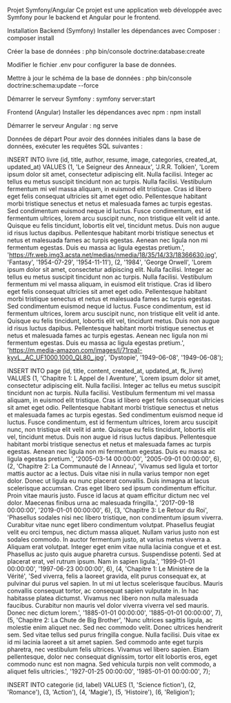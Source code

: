 Projet Symfony/Angular
Ce projet est une application web développée avec Symfony pour le backend et Angular pour le frontend.

Installation
Backend (Symfony)
Installer les dépendances avec Composer :
composer install

Créer la base de données :
php bin/console doctrine:database:create


Modifier le fichier .env pour configurer la base de données.

Mettre à jour le schéma de la base de données :
php bin/console doctrine:schema:update --force


Démarrer le serveur Symfony :
symfony server:start


Frontend (Angular)
Installer les dépendances avec npm :
npm install

Démarrer le serveur Angular :
ng serve

Données de départ
Pour avoir des données initiales dans la base de données, exécuter les requêtes SQL suivantes :

INSERT INTO livre (id, title, author, resume, image, categories, created_at, updated_at) VALUES 
(1, 'Le Seigneur des Anneaux', 'J.R.R. Tolkien', 'Lorem ipsum dolor sit amet, consectetur adipiscing elit. Nulla facilisi. Integer ac tellus eu metus suscipit tincidunt non ac turpis. Nulla facilisi. Vestibulum fermentum mi vel massa aliquam, in euismod elit tristique. Cras id libero eget felis consequat ultricies sit amet eget odio. Pellentesque habitant morbi tristique senectus et netus et malesuada fames ac turpis egestas. Sed condimentum euismod neque id luctus. Fusce condimentum, est id fermentum ultrices, lorem arcu suscipit nunc, non tristique elit velit id ante. Quisque eu felis tincidunt, lobortis elit vel, tincidunt metus. Duis non augue id risus luctus dapibus. Pellentesque habitant morbi tristique senectus et netus et malesuada fames ac turpis egestas. Aenean nec ligula non mi fermentum egestas. Duis eu massa ac ligula egestas pretium.', 'https://fr.web.img3.acsta.net/medias/nmedia/18/35/14/33/18366630.jpg', 'Fantasy', '1954-07-29', '1954-11-11'),
(2, '1984', 'George Orwell', 'Lorem ipsum dolor sit amet, consectetur adipiscing elit. Nulla facilisi. Integer ac tellus eu metus suscipit tincidunt non ac turpis. Nulla facilisi. Vestibulum fermentum mi vel massa aliquam, in euismod elit tristique. Cras id libero eget felis consequat ultricies sit amet eget odio. Pellentesque habitant morbi tristique senectus et netus et malesuada fames ac turpis egestas. Sed condimentum euismod neque id luctus. Fusce condimentum, est id fermentum ultrices, lorem arcu suscipit nunc, non tristique elit velit id ante. Quisque eu felis tincidunt, lobortis elit vel, tincidunt metus. Duis non augue id risus luctus dapibus. Pellentesque habitant morbi tristique senectus et netus et malesuada fames ac turpis egestas. Aenean nec ligula non mi fermentum egestas. Duis eu massa ac ligula egestas pretium.', 'https://m.media-amazon.com/images/I/71rpa1-kyvL._AC_UF1000,1000_QL80_.jpg', 'Dystopie', '1949-06-08', '1949-06-08');


INSERT INTO page (id, title, content, created_at, updated_at, fk_livre) VALUES 
(1, 'Chapitre 1: L Appel de l Aventure', 'Lorem ipsum dolor sit amet, consectetur adipiscing elit. Nulla facilisi. Integer ac tellus eu metus suscipit tincidunt non ac turpis. Nulla facilisi. Vestibulum fermentum mi vel massa aliquam, in euismod elit tristique. Cras id libero eget felis consequat ultricies sit amet eget odio. Pellentesque habitant morbi tristique senectus et netus et malesuada fames ac turpis egestas. Sed condimentum euismod neque id luctus. Fusce condimentum, est id fermentum ultrices, lorem arcu suscipit nunc, non tristique elit velit id ante. Quisque eu felis tincidunt, lobortis elit vel, tincidunt metus. Duis non augue id risus luctus dapibus. Pellentesque habitant morbi tristique senectus et netus et malesuada fames ac turpis egestas. Aenean nec ligula non mi fermentum egestas. Duis eu massa ac ligula egestas pretium.', '2005-03-14 00:00:00', '2005-09-01 00:00:00', 6),
(2, 'Chapitre 2: La Communauté de l Anneau', 'Vivamus sed ligula et tortor mattis auctor ac a lectus. Duis vitae nisi in nulla varius tempor non eget dolor. Donec ut ligula eu nunc placerat convallis. Duis inmagna at lacus scelerisque accumsan. Cras eget libero sed ipsum condimentum efficitur. Proin vitae mauris justo. Fusce id lacus at quam efficitur dictum nec vel dolor. Maecenas finibus urna ac malesuada fringilla.', '2017-09-18 00:00:00', '2019-01-01 00:00:00', 6),
(3, 'Chapitre 3: Le Retour du Roi', 'Phasellus sodales nisi nec libero tristique, non condimentum ipsum viverra. Curabitur vitae nunc eget libero condimentum volutpat. Phasellus feugiat velit eu orci tempus, nec dictum massa aliquet. Nullam varius justo non est sodales commodo. In auctor fermentum justo, at varius metus viverra a. Aliquam erat volutpat. Integer eget enim vitae nulla lacinia congue et et est. Phasellus ac justo quis augue pharetra cursus. Suspendisse potenti. Sed at placerat erat, vel rutrum ipsum. Nam in sapien ligula.', '1999-01-01 00:00:00', '1997-06-23 00:00:00', 6),
(4, 'Chapitre 1: Le Ministère de la Vérité', 'Sed viverra, felis a laoreet gravida, elit purus consequat ex, at pulvinar dui purus vel sapien. In ut mi ut lectus scelerisque faucibus. Mauris convallis consequat tortor, ac consequat sapien vulputate in. In hac habitasse platea dictumst. Vivamus nec libero non nulla malesuada faucibus. Curabitur non mauris vel dolor viverra viverra vel sed mauris. Donec nec dictum lorem.', '1885-01-01 00:00:00', '1885-01-01 00:00:00', 7),
(5, 'Chapitre 2: La Chute de Big Brother', 'Nunc ultrices sagittis ligula, ac molestie enim aliquet nec. Sed nec commodo velit. Donec ultrices hendrerit sem. Sed vitae tellus sed purus fringilla congue. Nulla facilisi. Duis vitae ex id mi lacinia laoreet a sit amet sapien. Sed commodo ante eget turpis pharetra, nec vestibulum felis ultrices. Vivamus vel libero sapien. Etiam pellentesque, dolor nec consequat dignissim, tortor elit lobortis eros, eget commodo nunc est non magna. Sed vehicula turpis non velit commodo, a aliquet felis ultricies.', '1927-01-25 00:00:00', '1985-01-01 00:00:00', 7);

INSERT INTO categorie (id, label) VALUES (1, 'Science fiction'), (2, 'Romance'), (3, 'Action'), (4, 'Magie'), (5, 'Histoire'), (6, 'Religion');
